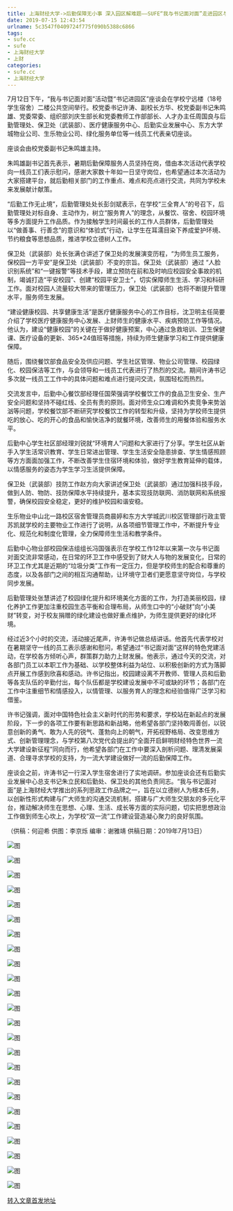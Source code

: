 ```yaml
---
title: 上海财经大学->后勤保障无小事 深入园区解难题——SUFE“我与书记面对面”走进园区与一线员工共话全员育人 | sufe.cc
date: 2019-07-15 12:43:54
urlname: 5c3547f0409724f775f090b5388c6866
tags: 
- sufe.cc
- sufe
- 上海财经大学
- 上财
categories:
- sufe.cc
- 上海财经大学
---
```



7月12日下午，“我与书记面对面”活动暨“书记进园区”座谈会在学校宁远楼（18号学生宿舍）二楼公共空间举行。校党委书记许涛、副校长方华、校党委副书记朱鸣雄、党委常委、组织部刘庆生部长和党委教师工作部部长、人才办主任周国良与后勤管理处、保卫处（武装部）、医疗健康服务中心、后勤实业发展中心、东方大学城物业公司、生乐物业公司、绿化服务单位等一线员工代表亲切座谈。

座谈会由校党委副书记朱鸣雄主持。

朱鸣雄副书记首先表示，暑期后勤保障服务人员坚持在岗，借由本次活动代表学校向一线员工们表示慰问，感谢大家数十年如一日坚守岗位，也希望通过本次活动为大家搭建平台，就后勤相关部门的工作重点、难点和亮点进行交流，共同为学校未来发展献计献策。

“后勤工作无止境”，后勤管理处处长彭剑斌表示，在学校“三全育人”的号召下，后勤管理处对标自身、主动作为，树立“服务育人”的理念，从餐饮、宿舍、校园环境等多方面提升工作品质。作为接触学生时间最长的工作人员群体，后勤管理处以“做善事、行善念”的意识和“体验式”行动，让学生在耳濡目染下养成爱护环境、节约粮食等思想品质，推进学校立德树人工作。

保卫处（武装部）处长张满仓讲述了保卫处的发展演变历程，“为师生员工服务，保校园一方平安”是保卫处（武装部）不变的宗旨。保卫处（武装部）通过 “人脸识别系统”和“一键报警”等技术手段，建立预防在前和及时响应校园安全事故的机制，竭诚打造“平安校园”、创建“校园平安卫士”，切实保障师生生活、学习和科研工作。面对校园人流量较大带来的管理压力，保卫处（武装部）也将不断提升管理水平，服务师生发展。

“建设健康校园、共享健康生活”是医疗健康服务中心的工作目标，沈卫明主任简要介绍了学校医疗健康服务中心发展、上财师生的健康水平、疾病预防工作等情况。他认为，建设“健康校园”的关键在于做好健康预案，中心通过急救培训、卫生保健课、医疗设备的更新、365*24值班等措施，持续为师生健康学习和工作提供健康保障。

随后，围绕餐饮部食品安全及供应问题、学生社区管理、物业公司管理、校园绿化、校园保洁等工作，与会领导和一线员工代表进行了热烈的交流。期间许涛书记多次就一线员工工作中的具体问题和难点进行提问交流，氛围轻松而热烈。

交流发言中，后勤中心餐饮部经理任国荣强调学校餐饮工作的食品卫生安全、生产安全问题和坚持不碰红线、全员有责的原则。面对师生众口难调和外卖竞争来势汹汹等问题，学校餐饮部不断研究学校餐饮工作的转型和升级，坚持为学校师生提供吃的放心、吃的开心的食品和愉快洁净的就餐环境，改善师生的用餐体验和服务水平。

后勤中心学生社区部经理刘锐就“环境育人”问题和大家进行了分享。学生社区从新手入学生活常识教育、学生日常进出管理、学生生活安全隐患排查、学生情感照顾等方方面面加强工作，不断改善学生住宿环境和体验，做好学生教育延伸的载体，以情感服务的姿态为学生学习生活提供保障。

保卫处（武装部）技防工作赵方向大家讲述保卫处（武装部）通过加强科技手段，做到人防、物防、技防保障水平持续提升，基本实现技防联网、消防联网和系统报警，确保校园安全稳定，更好的维护校园和谐安稳。

生乐物业中山北一路校区宿舍管理员商晨婷和东方大学城武川校区管理部行政主管苏凯就学校的主要物业工作进行了说明，从各项细节管理工作中，不断提升专业化、规范化和制度化管理，全力保障师生生活和教学条件。

后勤中心物业部校园保洁组组长冯国强表示在学校工作12年以来第一次与书记面对面交流非常感动，在日常的环卫工作中感受到了财大人与物的发展变化，日常的环卫工作尤其是近期的“垃圾分类”工作有一定压力，但是学校师生的配合和尊重的态度，以及各部门之间的相互沟通帮助，让环境守卫者们更愿意坚守岗位，与学校同步发展。

后勤管理处张慧讲述了校园绿化提升和环境美化方面的工作，为打造美丽校园，绿化养护工作更加注重校园生态平衡和合理布局，从师生口中的“小破财”向“小美财”转变，对于校友捐赠的绿化建设也做好重点维护，为师生提供更好的绿化环境。

经过近3个小时的交流，活动接近尾声，许涛书记做总结讲话。他首先代表学校对在暑期坚守一线的员工表示感谢和慰问，希望通过“书记面对面”这样的特色党建活动，在学校各方倾听心声，群策群力助力上财发展。他表示，通过今天的交流，对各部门员工以本职工作为基础、以学校整体利益为站位、以积极创新的方式为落脚点开展工作感到欣喜和感动。许书记指出，校园建设离不开教师、管理人员和后勤等各支队伍的辛勤付出，每个队伍都是学校建设发展中不可或缺的环节；各部门在工作中注重细节和情感投入，以情管理、以服务育人的理念和经验值得广泛学习和借鉴。

许书记强调，面对中国特色社会主义新时代的形势和要求，学校站在新起点的发展阶段，下一步的各项工作要有新思路和新战略，他希望各部门坚持敢闯善创，以锐意创新的勇气、敢为人先的锐气、蓬勃向上的朝气，开拓视野格局、改变思维方式、创新管理理念，与学校第八次党代会提出的“全面开启鲜明财经特色世界一流大学建设新征程”同向而行，他希望各部门在工作中要深入剖析问题、理清发展渠道、合理寻求学校的支持，为一流大学建设做好一流的后勤保障工作。

座谈会之前，许涛书记一行深入学生宿舍进行了实地调研。参加座谈会还有后勤实业发展中心总支书记朱立民和后勤处、保卫处的其他负责同志。“我与书记面对面”是上海财经大学推出的系列思政工作品牌之一，旨在以立德树人为根本任务，以创新性形式构建与广大师生的沟通交流机制，搭建与广大师生交朋友的多元化平台，推动解决师生在思想、心理、生活、成长等方面的实际问题，切实把思想政治工作做到师生心坎上，为学校“双一流”工作建设营造凝心聚力的良好氛围。

（供稿：何迎希 供图：李京烁 编审：谢雅靖 供稿日期：2019年7月13日）



![图](http://news.sufe.edu.cn/_upload/article/images/50/bf/838a59124317a32eb6d4bde35cee/4e0d8c7f-6a6e-4c3b-94dd-f95e4ec165e7.jpg)

![图](http://news.sufe.edu.cn/_upload/article/images/50/bf/838a59124317a32eb6d4bde35cee/e6035b48-9a3e-46ca-b48e-3ba923dd292b.jpg)

![图](http://news.sufe.edu.cn/_upload/article/images/50/bf/838a59124317a32eb6d4bde35cee/99c453aa-31c2-44dd-976e-170314345b2e.jpg)

![图](http://news.sufe.edu.cn/_upload/article/images/50/bf/838a59124317a32eb6d4bde35cee/7a8b4c7e-f9ca-49e7-825e-26adf722cc63.jpg)

![图](http://news.sufe.edu.cn/_upload/article/images/50/bf/838a59124317a32eb6d4bde35cee/26e56ab3-f800-4aa7-91c4-8d11e357c100.gif)

![图](http://news.sufe.edu.cn/_upload/article/images/50/bf/838a59124317a32eb6d4bde35cee/06935c41-aa00-4309-9de6-fb779332d3dc.jpg)

![图](http://news.sufe.edu.cn/_upload/article/images/50/bf/838a59124317a32eb6d4bde35cee/8af37007-fd50-4a00-ae84-4f32f2220108.jpg)

![图](http://news.sufe.edu.cn/_upload/article/images/50/bf/838a59124317a32eb6d4bde35cee/26e56ab3-f800-4aa7-91c4-8d11e357c100.gif)

![图](http://news.sufe.edu.cn/_upload/article/images/50/bf/838a59124317a32eb6d4bde35cee/5ac7089c-4273-4714-bb00-f67bd011ba77.jpg)

![图](http://news.sufe.edu.cn/_upload/article/images/50/bf/838a59124317a32eb6d4bde35cee/26e56ab3-f800-4aa7-91c4-8d11e357c100.gif)

![图](http://news.sufe.edu.cn/_upload/article/images/50/bf/838a59124317a32eb6d4bde35cee/25f75ab7-6d4b-4aca-ae97-497f6f3170b9.jpg)

![图](http://news.sufe.edu.cn/_upload/article/images/50/bf/838a59124317a32eb6d4bde35cee/a997cb06-3583-48de-b269-33d04106574c.jpg)

![图](http://news.sufe.edu.cn/_upload/article/images/50/bf/838a59124317a32eb6d4bde35cee/26e56ab3-f800-4aa7-91c4-8d11e357c100.gif)

![图](http://news.sufe.edu.cn/_upload/article/images/50/bf/838a59124317a32eb6d4bde35cee/12bdcf63-7350-492f-846e-c2080c04ce51.jpg)

![图](http://news.sufe.edu.cn/_upload/article/images/50/bf/838a59124317a32eb6d4bde35cee/18f6347f-07e5-42a5-b5b0-35830f1debc8.jpg)

![图](http://news.sufe.edu.cn/_upload/article/images/50/bf/838a59124317a32eb6d4bde35cee/26e56ab3-f800-4aa7-91c4-8d11e357c100.gif)

![图](http://news.sufe.edu.cn/_upload/article/images/50/bf/838a59124317a32eb6d4bde35cee/ccdf6400-0062-470a-afa7-63efe7c797fb.jpg)

![图](http://news.sufe.edu.cn/_upload/article/images/50/bf/838a59124317a32eb6d4bde35cee/c2266902-6678-4ba3-926f-19968ffbfbb5.jpg)

![图](http://news.sufe.edu.cn/_upload/article/images/50/bf/838a59124317a32eb6d4bde35cee/26e56ab3-f800-4aa7-91c4-8d11e357c100.gif)

![图](http://news.sufe.edu.cn/_upload/article/images/50/bf/838a59124317a32eb6d4bde35cee/080a2cdb-f8f2-4ead-b192-56df0998adaf.jpg)

![图](http://news.sufe.edu.cn/_upload/article/images/50/bf/838a59124317a32eb6d4bde35cee/26e56ab3-f800-4aa7-91c4-8d11e357c100.gif)

![图](http://news.sufe.edu.cn/_upload/article/images/50/bf/838a59124317a32eb6d4bde35cee/309c5f9d-bfdc-40f3-abd6-107fff49f947.jpg)

![图](http://news.sufe.edu.cn/_upload/article/images/50/bf/838a59124317a32eb6d4bde35cee/efe1d3ec-1a78-477d-a7de-4ba4ea962f8d.jpg)

![图](http://news.sufe.edu.cn/_upload/article/images/50/bf/838a59124317a32eb6d4bde35cee/c5431181-c665-4ea0-b839-53ad8654e7a5.jpg)

[转入文章首发地址](http://news.sufe.edu.cn/db/aa/c179a121770/page.htm)